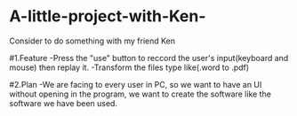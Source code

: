 # A-little-project-with-Ken-
Consider to do something with my friend Ken

#1.Feature
    -Press the "use" button to reccord the user's input(keyboard and mouse) then replay it.
    -Transform the files type like(.word to .pdf)

#2.Plan
    -We are facing to every user in PC, so we want to have an UI without opening in the program, we want to create the software like the software we have been used.

